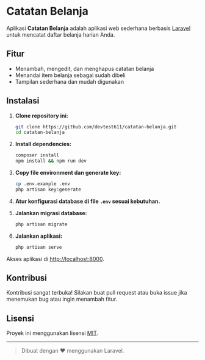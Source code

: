 # Catatan Belanja

Aplikasi **Catatan Belanja** adalah aplikasi web sederhana berbasis [Laravel](https://laravel.com/) untuk mencatat daftar belanja harian Anda.

## Fitur

- Menambah, mengedit, dan menghapus catatan belanja
- Menandai item belanja sebagai sudah dibeli
- Tampilan sederhana dan mudah digunakan

## Instalasi

1. **Clone repository ini:**
   ```bash
   git clone https://github.com/devtest611/catatan-belanja.git
   cd catatan-belanja
   ```

2. **Install dependencies:**
   ```bash
   composer install
   npm install && npm run dev
   ```

3. **Copy file environment dan generate key:**
   ```bash
   cp .env.example .env
   php artisan key:generate
   ```

4. **Atur konfigurasi database di file `.env` sesuai kebutuhan.**

5. **Jalankan migrasi database:**
   ```bash
   php artisan migrate
   ```

6. **Jalankan aplikasi:**
   ```bash
   php artisan serve
   ```

Akses aplikasi di [http://localhost:8000](http://localhost:8000).

## Kontribusi

Kontribusi sangat terbuka! Silakan buat pull request atau buka issue jika menemukan bug atau ingin menambah fitur.

## Lisensi

Proyek ini menggunakan lisensi [MIT](https://opensource.org/licenses/MIT).

---

> Dibuat dengan ❤️ menggunakan Laravel.